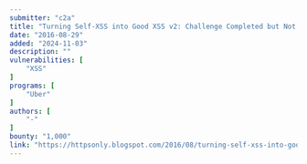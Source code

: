 ```yaml
---
submitter: "c2a"
title: "Turning Self-XSS into Good XSS v2: Challenge Completed but Not Rewarded"
date: "2016-08-29"
added: "2024-11-03"
description: ""
vulnerabilities: [
    "XSS"
]
programs: [
    "Uber"
]
authors: [
    "-"
]
bounty: "1,000"
link: "https://httpsonly.blogspot.com/2016/08/turning-self-xss-into-good-xss-v2.html"
---
```




